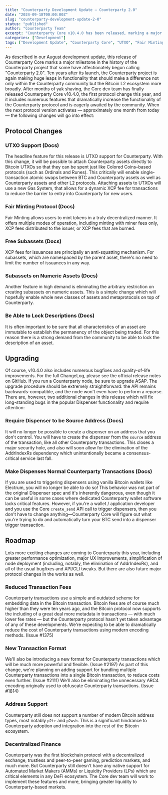```yaml
---
title: "Counterparty Development Update — Counterparty 2.0"
date: "2024-09-18T00:00:00Z"
slug: "counterparty-development-update-2-0"
status: "published"
author: "Counterparty Team"
excerpt: "Counterparty Core v10.4.0 has been released, marking a major milestone in the project's history with new features like UTXO support, Fair Minting Protocol, and more."
categories: ["Development"]
tags: ["Development Update", "Counterparty Core", "UTXO", "Fair Minting"]
---
```


As described in our August development update, this release of Counterparty Core marks a major milestone in the history of the Counterparty project that some have affectionately begun calling "Counterparty 2.0". Ten years after its launch, the Counterparty project is again making huge leaps in functionality that should make a difference not only within the Counterparty community but the Bitcoin L2 ecosystem more broadly. After months of yak shaving, the Core dev team has finally released Counterparty Core v10.4.0, the first protocol change this year, and it includes numerous features that dramatically increase the functionality of the Counterparty protocol and is eagerly awaited by the community. When the next protocol version activates — approximately one month from today — the following changes will go into effect:

## Protocol Changes

### UTXO Support (Docs)
The headline feature for this release is UTXO support for Counterparty. With this change, it will be possible to attach Counterparty assets directly to Bitcoin UTXOs so that they can be spent just like Colored Coins–based protocols (such as Ordinals and Runes). This critically will enable single-transaction atomic swaps between BTC and Counterparty assets as well as Counterparty assets and other L2 protocols. Attaching assets to UTXOs will use a new Gas System, that allows for a dynamic XCP fee for transactions to reduce the barrier to entry into Counterparty for new users.

### Fair Minting Protocol (Docs)
Fair Minting allows users to mint tokens in a truly decentralized manner. It offers multiple modes of operation, including minting with miner fees only, XCP fees distributed to the issuer, or XCP fees that are burned.

### Free Subassets (Docs)
XCP fees for issuances are principally an anti-squatting mechanism. For subassets, which are namespaced by the parent asset, there's no need to limit the number of issuances in any way.

### Subassets on Numeric Assets (Docs)
Another feature in high demand is eliminating the arbitrary restriction on creating subassets on numeric assets. This is a simple change which will hopefully enable whole new classes of assets and metaprotocols on top of Counterparty.

### Be Able to Lock Descriptions (Docs)
It is often important to be sure that all characteristics of an asset are immutable to establish the permanency of the object being traded. For this reason there is a strong demand from the community to be able to lock the description of an asset.

## Upgrading
Of course, v10.4.0 also includes numerous bugfixes and quality-of-life improvements. For the full ChangeLog, please see the official release notes on GitHub. If you run a Counterparty node, be sure to upgrade ASAP. The upgrade procedure should be extremely straightforward: the API remains backwards-compatible, and the node won't even have to perform a reparse. There are, however, two additional changes in this release which will fix long-standing bugs in the popular Dispenser functionality and require attention:

### Require Dispenser to be Source Address (Docs)
It will no longer be possible to create a dispenser on an address that you don't control. You will have to create the dispenser from the `source` address of the transaction, like all other Counterparty transactions. This closes a major security hole, and also will soon allow for the elimination of the AddrIndexRs dependency which unintentionally became a consensus-critical service last fall.

### Make Dispenses Normal Counterparty Transactions (Docs)
If you are used to triggering dispensers using vanilla Bitcoin wallets like Electrum, you will no longer be able to do so! This behavior was not part of the original Dispenser spec and it's inherently dangerous, even though it can be useful in some cases where dedicated Counterparty wallet software lacks critical features. However, if you're a wallet / application developer and you use the Core `create_send` API call to trigger dispensers, then you don't have to change anything—Counterparty Core will figure out what you're trying to do and automatically turn your BTC send into a dispenser trigger transaction.

## Roadmap
Lots more exciting changes are coming to Counterparty this year, including greater performance optimization, major UX Improvements, simplification of node deployment (including, notably, the elimination of AddrIndexRs), and all of the usual bugfixes and API/CLI tweaks. But there are also future major protocol changes in the works as well.

### Reduced Transaction Fees
Counterparty transactions use a simple and outdated scheme for embedding data in the Bitcoin transaction. Bitcoin fees are of course much higher than they were ten years ago, and the Bitcoin protocol now supports the including of a great deal more metadata in transactions — with much lower fee rates — but the Counterparty protocol hasn't yet taken advantage of any of these developments. We're expecting to be able to dramatically reduce the cost of Counterparty transactions using modern encoding methods. (Issue #1375)

### New Transaction Format
We'll also be introducing a new format for Counterparty transactions which will be much more powerful and flexible. (Issue #2197) As part of this change, we're planning on adding support for bundling multiple Counterparty transactions into a single Bitcoin transaction, to reduce costs even further. (Issue #2111) We'll also be eliminating the unnecessary ARC4 encoding originally used to obfuscate Counterparty transactions. (Issue #1814)

### Address Support
Counterparty still does not support a number of modern Bitcoin address types, most notably `p2tr` and `p2wsh`. This is a significant hindrance to Counterparty adoption and integration into the rest of the Bitcoin ecosystem.

### Decentralized Finance
Counterparty was the first blockchain protocol with a decentralized exchange, trustless and peer-to-peer gaming, prediction markets, and much more. But Counterparty still doesn't have any native support for Automated Market Makers (AMMs) or Liquidity Providers (LPs) which are critical elements in any DeFi ecosystem. The Core dev team will work to implement these features and more, bringing greater liquidity to Counterparty-based markets.